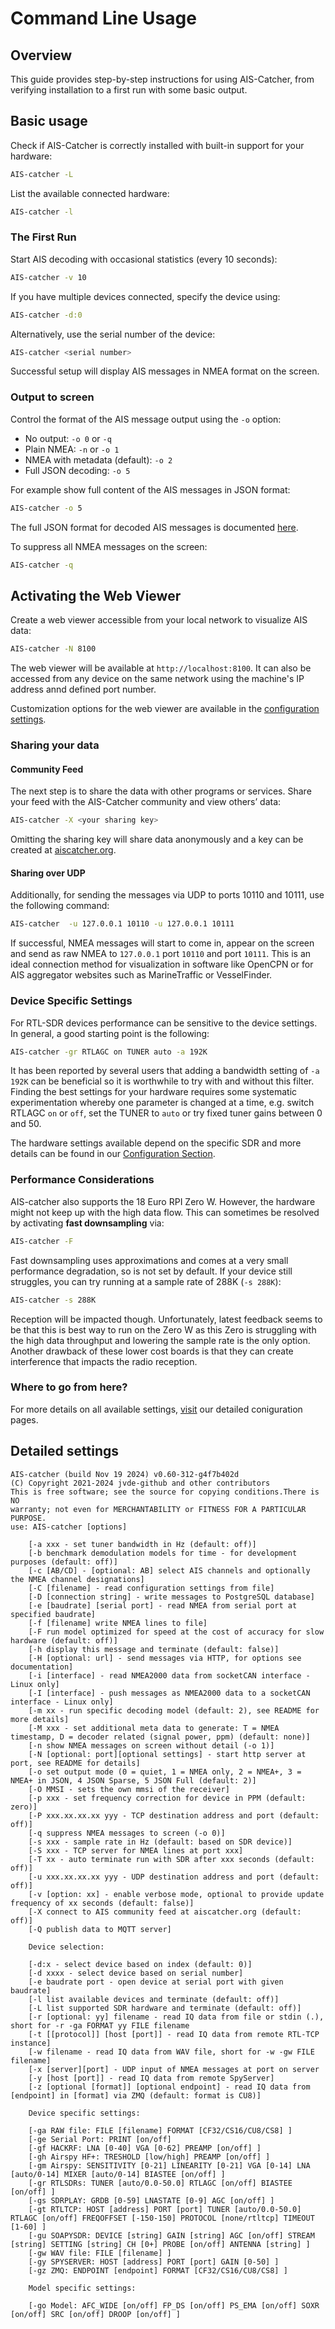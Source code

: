 # Command Line Usage

## Overview

This guide provides step-by-step instructions for using AIS-Catcher, from verifying installation to a first run with some basic output.

## Basic usage

Check if AIS-Catcher is correctly installed with built-in support for your hardware:
```bash
AIS-catcher -L
```
List the available connected hardware:
```bash
AIS-catcher -l
```

### The First Run

Start AIS decoding with occasional statistics (every 10 seconds):
```bash
AIS-catcher -v 10
```
If you have multiple devices connected, specify the device using:
```bash
AIS-catcher -d:0
```
Alternatively, use the serial number of the device:
```bash
AIS-catcher <serial number>
```

Successful setup will display AIS messages in NMEA format on the screen.

### Output to screen

Control the format of the AIS message output using the `-o` option:

- No output: `-o 0` or `-q`
- Plain NMEA: `-n` or `-o 1`
- NMEA with metadata (default): `-o 2`
- Full JSON decoding: `-o 5`

For example show full content of the AIS messages in JSON format:
```bash
AIS-catcher -o 5
```
The full JSON format for decoded AIS messages is documented [here](../references/JSON-decoding.md). 

To suppress all NMEA messages on the screen:
```bash
AIS-catcher -q
```

## Activating the Web Viewer

Create a web viewer accessible from your local network to visualize AIS data:

```bash
AIS-catcher -N 8100
```

The web viewer will be available at `http://localhost:8100`. It can also be accessed from any device on the same network using the machine's IP address annd defined port number.

Customization options for the web viewer are available in the [configuration settings](../configuration/output/web-viewer.md).


### Sharing your data

#### Community Feed

The next step is to share the data with other programs or services. 
Share your feed with the AIS-Catcher community and view others’ data: 
```bash
AIS-catcher -X <your sharing key>
```
Omitting the sharing key will share data anonymously and a  key can be created at [aiscatcher.org](https://aiscatcher.org/addstation_ac). 

#### Sharing over UDP
Additionally, for sending the messages via UDP to ports 10110 and 10111,  use the following command:
```bash
AIS-catcher  -u 127.0.0.1 10110 -u 127.0.0.1 10111
```

If successful, NMEA messages will start to come in, appear on the screen and send as raw NMEA  to `127.0.0.1` port `10110` and port `10111`. This is an ideal connection method for visualization in software like OpenCPN or for AIS aggregator websites such as MarineTraffic or VesselFinder.


### Device Specific Settings
For RTL-SDR devices performance can be sensitive to the device settings. In general, a good starting point is the following:
```bash
AIS-catcher -gr RTLAGC on TUNER auto -a 192K
```
It has been reported by several users that adding a bandwidth setting of ``-a 192K`` can be beneficial so it is worthwhile to try with and without this filter. Finding the best settings for your hardware requires some systematic experimentation whereby one parameter is changed at a time, e.g. switch RTLAGC ``on`` or ``off``, set the TUNER to ``auto`` or try fixed tuner gains between 0 and 50. 

The hardware settings available depend on the specific SDR and more details can be found in our [Configuration Section](../configuration/overview.md).

### Performance Considerations
AIS-catcher also supports the 18 Euro RPI Zero W. However, the hardware might not keep up with the high data flow. This can sometimes be resolved by activating **fast downsampling** via:
```bash
AIS-catcher -F
```
Fast downsampling uses approximations and comes at a very small performance degradation, so is not set by default. If your device still struggles, you can try running at a sample rate of 288K (`-s 288K`):
```bash
AIS-catcher -s 288K
```

Reception will be impacted though. Unfortunately, latest feedback seems to be that this is best way to run on the Zero W as this Zero is struggling with the high data throughput and lowering the sample rate is the only option. Another drawback of these lower cost boards is that they can create interference that impacts the radio reception.

### Where to go from here?

For more details on all available settings, [visit](../configuration/overview.md) our detailed coniguration pages.

## Detailed settings

````
AIS-catcher (build Nov 19 2024) v0.60-312-g4f7b402d
(C) Copyright 2021-2024 jvde-github and other contributors
This is free software; see the source for copying conditions.There is NO
warranty; not even for MERCHANTABILITY or FITNESS FOR A PARTICULAR PURPOSE.
use: AIS-catcher [options]

	[-a xxx - set tuner bandwidth in Hz (default: off)]
	[-b benchmark demodulation models for time - for development purposes (default: off)]
	[-c [AB/CD] - [optional: AB] select AIS channels and optionally the NMEA channel designations]
	[-C [filename] - read configuration settings from file]
	[-D [connection string] - write messages to PostgreSQL database]
	[-e [baudrate] [serial port] - read NMEA from serial port at specified baudrate]
	[-f [filename] write NMEA lines to file]
	[-F run model optimized for speed at the cost of accuracy for slow hardware (default: off)]
	[-h display this message and terminate (default: false)]
	[-H [optional: url] - send messages via HTTP, for options see documentation]
	[-i [interface] - read NMEA2000 data from socketCAN interface - Linux only]
	[-I [interface] - push messages as NMEA2000 data to a socketCAN interface - Linux only]
	[-m xx - run specific decoding model (default: 2), see README for more details]
	[-M xxx - set additional meta data to generate: T = NMEA timestamp, D = decoder related (signal power, ppm) (default: none)]
	[-n show NMEA messages on screen without detail (-o 1)]
	[-N [optional: port][optional settings] - start http server at port, see README for details]
	[-o set output mode (0 = quiet, 1 = NMEA only, 2 = NMEA+, 3 = NMEA+ in JSON, 4 JSON Sparse, 5 JSON Full (default: 2)]
	[-O MMSI - sets the own mmsi of the receiver]
	[-p xxx - set frequency correction for device in PPM (default: zero)]
	[-P xxx.xx.xx.xx yyy - TCP destination address and port (default: off)]
	[-q suppress NMEA messages to screen (-o 0)]
	[-s xxx - sample rate in Hz (default: based on SDR device)]
	[-S xxx - TCP server for NMEA lines at port xxx]
	[-T xx - auto terminate run with SDR after xxx seconds (default: off)]
	[-u xxx.xx.xx.xx yyy - UDP destination address and port (default: off)]
	[-v [option: xx] - enable verbose mode, optional to provide update frequency of xx seconds (default: false)]
	[-X connect to AIS community feed at aiscatcher.org (default: off)]
	[-Q publish data to MQTT server]

	Device selection:

	[-d:x - select device based on index (default: 0)]
	[-d xxxx - select device based on serial number]
	[-e baudrate port - open device at serial port with given baudrate]
	[-l list available devices and terminate (default: off)]
	[-L list supported SDR hardware and terminate (default: off)]
	[-r [optional: yy] filename - read IQ data from file or stdin (.), short for -r -ga FORMAT yy FILE filename
	[-t [[protocol]] [host [port]] - read IQ data from remote RTL-TCP instance]
	[-w filename - read IQ data from WAV file, short for -w -gw FILE filename]
	[-x [server][port] - UDP input of NMEA messages at port on server
	[-y [host [port]] - read IQ data from remote SpyServer]
	[-z [optional [format]] [optional endpoint] - read IQ data from [endpoint] in [format] via ZMQ (default: format is CU8)]

	Device specific settings:

	[-ga RAW file: FILE [filename] FORMAT [CF32/CS16/CU8/CS8] ]
	[-ge Serial Port: PRINT [on/off]
	[-gf HACKRF: LNA [0-40] VGA [0-62] PREAMP [on/off] ]
	[-gh Airspy HF+: TRESHOLD [low/high] PREAMP [on/off] ]
	[-gm Airspy: SENSITIVITY [0-21] LINEARITY [0-21] VGA [0-14] LNA [auto/0-14] MIXER [auto/0-14] BIASTEE [on/off] ]
	[-gr RTLSDRs: TUNER [auto/0.0-50.0] RTLAGC [on/off] BIASTEE [on/off] ]
	[-gs SDRPLAY: GRDB [0-59] LNASTATE [0-9] AGC [on/off] ]
	[-gt RTLTCP: HOST [address] PORT [port] TUNER [auto/0.0-50.0] RTLAGC [on/off] FREQOFFSET [-150-150] PROTOCOL [none/rtltcp] TIMEOUT [1-60] ]
	[-gu SOAPYSDR: DEVICE [string] GAIN [string] AGC [on/off] STREAM [string] SETTING [string] CH [0+] PROBE [on/off] ANTENNA [string] ]
	[-gw WAV file: FILE [filename] ]
	[-gy SPYSERVER: HOST [address] PORT [port] GAIN [0-50] ]
	[-gz ZMQ: ENDPOINT [endpoint] FORMAT [CF32/CS16/CU8/CS8] ]

	Model specific settings:

	[-go Model: AFC_WIDE [on/off] FP_DS [on/off] PS_EMA [on/off] SOXR [on/off] SRC [on/off] DROOP [on/off] ]

````
